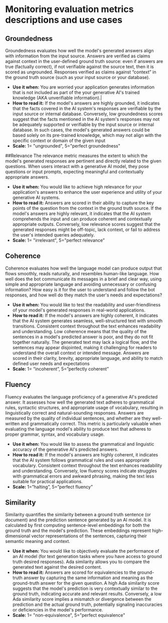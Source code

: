 # Monitoring evaluation metrics descriptions and use cases

## Groundedness
Groundedness evaluates how well the model's generated answers align with information from the input source. Answers are verified as claims against context in the user-defined ground truth source: even if answers are true (factually correct), if not verifiable against the source text, then it is scored as ungrounded. Responses verified as claims against “context” in the ground truth source (such as your input source or your database). 
- **Use it when:** You are worried your application generates information that is not included as part of the your generative AI's trained knowledge (AKA unverifiable information).|
- **How to read it:** If the model's answers are highly grounded, it indicates that the facts covered in the AI system's responses are verifiable by the input source or internal database. Conversely, low groundedness scores suggest that the facts mentioned in the AI system's responses may not be adequately supported or verifiable by the input source or internal database. In such cases, the model's generated answers could be based solely on its pre-trained knowledge, which may not align with the specific context or domain of the given input
- **Scale:** 1= "ungrounded", 5="perfect groundedness"

##Relevance
The relevance metric measures the extent to which the model's generated responses are pertinent and directly related to the given questions. When users interact with a generative AI model, they pose questions or input prompts, expecting meaningful and contextually appropriate answers.
- **Use it when:** You would like to achieve high relevance for your application's answers to enhance the user experience and utility of your generative AI systems.
- **How to read it:** Answers are scored in their ability to capture the key points of the question from the context in the ground truth source. If the model's answers are highly relevant, it indicates that the AI system comprehends the input and can produce coherent and contextually appropriate outputs. Conversely, low relevance scores suggest that the generated responses might be off-topic, lack context, or fail to address the user's intended queries adequately.    
- **Scale:** 1= "irrelevant", 5="perfect relevance"

## Coherence
Coherence evaluates how well the language model can produce output that flows smoothly, reads naturally, and resembles human-like language. How well does the bot communicate its messages in a brief and clear way, using simple and appropriate language and avoiding unnecessary or confusing information? How easy is it for the user to understand and follow the bot responses, and how well do they match the user's needs and expectations? 
- **Use it when:** You would like to test the readability and user-friendliness of your model's generated responses in real-world applications.
- **How to read it:** If the model's answers are highly coherent, it indicates that the AI system generates seamless, well-structured text with smooth transitions. Consistent context throughout the text enhances readability and understanding. Low coherence means that the quality of the sentences in a model's predicted answer is poor, and they do not fit together naturally. The generated text may lack a logical flow, and the sentences may appear disjointed, making it challenging for readers to understand the overall context or intended message. Answers are scored in their clarity, brevity, appropriate language, and ability to match defined user needs and expectations 
- **Scale:** 1= “incoherent”, 5=”perfectly coherent” 

## Fluency
Fluency evaluates the language proficiency of a generative AI's predicted answer. It assesses how well the generated text adheres to grammatical rules, syntactic structures, and appropriate usage of vocabulary, resulting in linguistically correct and natural-sounding responses. Answers are measured by the quality of individual sentences, and whether are they well-written and grammatically correct. This metric is particularly valuable when evaluating the language model's ability to produce text that adheres to proper grammar, syntax, and vocabulary usage. 
- **Use it when:** You would like to assess the grammatical and linguistic accuracy of the generative AI's predicted answers.
- **How to read it:** If the model's answers are highly coherent, it indicates that the AI system follows grammatical rules and uses appropriate vocabulary. Consistent context throughout the text enhances readability and understanding. Conversely, low fluency scores indicate struggles with  grammatical errors and awkward phrasing, making the text less suitable for practical applications.  
- **Scale:** 1=”halting”, 5=”perfect fluency” 

## Similarity 
Similarity quantifies the similarity between a ground truth sentence (or document) and the prediction sentence generated by an AI model. It is calculated by first computing sentence-level embeddings for both the ground truth and the model's prediction. These embeddings represent high-dimensional vector representations of the sentences, capturing their semantic meaning and context. 
- **Use it when:** You would like to objectively evaluate the performance of an AI model (for text generation tasks where you have access to ground truth desired responses). Ada similarity allows you to compare the generated text against the desired content.
- **How to read it:** Answers are scored for equivalencies to the ground-truth answer by capturing the same information and meaning as the ground-truth answer for the given question. A high Ada similarity score suggests that the model's prediction is very contextually similar to the ground truth, indicating accurate and relevant results. Conversely, a low Ada similarity score implies a mismatch or divergence between the prediction and the actual ground truth, potentially signaling inaccuracies or deficiencies in the model's performance.
- **Scale:** 1= "non-equivalence", 5="perfect equivalence"  